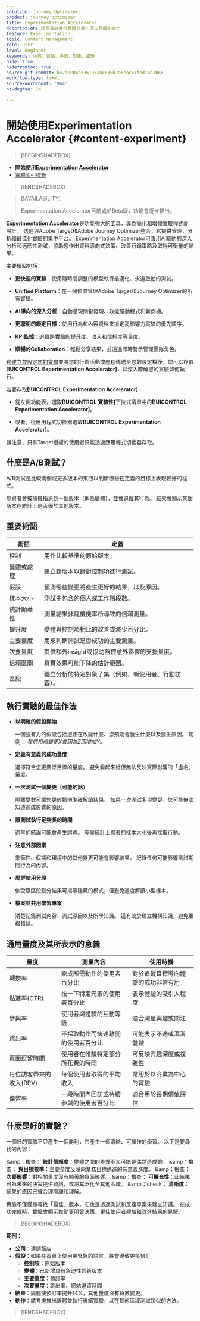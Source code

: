 ```yaml
---
solution: Journey Optimizer
product: journey optimizer
title: Experimentation Accelerator
description: 提高有效進行實驗並產生深入見解的能力
feature: Experimentation
topic: Content Management
role: User
level: Beginner
keywords: 內容，實驗，多個，對象，處理
hide: true
hidefromtoc: true
source-git-commit: b52a0206e336185a8c630b7a6eace1fed14b1b66
workflow-type: tm+mt
source-wordcount: '964'
ht-degree: 1%

---
```


# 開始使用Experimentation Accelerator {#content-experiment}

>[!BEGINSHADEBOX]

* **[開始使用Experimentation Accelerator](experiment-accelerator.md)**
* [實驗索引標籤](experiment-accelerator-monitor.md)

>[!ENDSHADEBOX]

>[!AVAILABILITY]
>
> Experimentation Accelerator目前處於Beta版，功能會逐步推出。

**Experimentation Accelerator**&#x200B;是功能強大的工具，專為簡化和增強實驗程式而設計。 透過與Adobe Target和Adobe Journey Optimizer整合，它提供管理、分析和最佳化實驗的集中平台。 Experimentation Accelerator可善用AI驅動的深入分析和適應性測試，協助您作出資料導向式決策、改善行銷策略及取得可衡量的結果。

主要優點包括：

* **更快速的實驗**：使用隨時間調整的模型執行最適化、永遠啟動的測試。

* **Unified Platform**：在一個位置管理Adobe Target和Journey Optimizer的所有實驗。

* **AI導向的深入分析**：自動呈現關鍵發現、效能驅動程式和新商機。

* **更聰明的鎖定目標**：使用行為和內容資料來排定高影響力實驗的優先順序。

* **KPI監控**：追蹤跨實驗的提升度、收入和信賴度等量度。

* **順暢的Collaboration**：輕鬆分享結果，並透過即時警示管理團隊角色。

在[建立並設定您的實驗](content-experiment.md)並將您的行銷活動或歷程傳送至您的設定檔後，您可以存取&#x200B;**[!UICONTROL Experimentation Accelerator]**，以深入瞭解您的實驗如何執行。

若要存取&#x200B;**[!UICONTROL Experimentation Accelerator]**：

* 從左側功能表，選取&#x200B;**[!UICONTROL 實驗性]**&#x200B;下拉式清單中的&#x200B;**[!UICONTROL Experimentation Accelerator]**。

* 或者，從應用程式切換器選取&#x200B;**[!UICONTROL Experimentation Accelerator]**。

請注意，只有Target授權的使用者只能透過應用程式切換器存取。

<!--
<table style="table-layout:fixed"><tr style="border: 0;">
<td><img alt="Overview" href="experiment-accelerator-overview.md" src="assets/do-not-localize/experiments-2.jpeg">
<div align="center"><p><strong><a href="experiment-accelerator-overview.md">Overview</a></strong></p></div></td>
<td><img alt="Experiments" href="experiment-accelerator-monitor.md" src="assets/do-not-localize/experiment-overview.jpeg">
<div align="center"><p><strong><a href="experiment-accelerator-monitor.md">Experiments</a></strong></p></div></td>
<td><img alt="Metrics" href="experiment-accelerator-metrics.md" src="assets/do-not-localize/experiment-metrics.png">
<div align="center"><p><strong><a href="experiment-accelerator-metrics.md">Metrics</a></strong></p></div></td>
</tr></table>
-->

## 什麼是A/B測試？

A/B測試是比較兩個或更多版本的東西以判斷哪些在定義的目標上表現較好的程式。

參與者會被隨機指派到一個版本（稱為變體），並會追蹤其行為。 結果會顯示某個版本在統計上是否優於其他版本。

## 重要術語

| 術語 | 定義 |
|-|-|
| 控制 | 用作比較基準的原始版本。 |
| 變體或處理 | 建立新版本以針對控制項進行測試。 |
| 假設 | 預測哪些變更將產生更好的結果，以及原因。 |
| 樣本大小 | 測試中包含的個人或工作階段數。 |
| 統計顯著性 | 測量結果非隨機機率所導致的信賴測量。 |
| 提升度 | 變體與控制項相比的改善或減少百分比。 |
| 主要量度 | 用來判斷測試是否成功的主要測量。 |
| 次要量度 | 提供額外insight或協助監控意外影響的支援量度。 |
| 信賴區間 | 真實效果可能下降的估計範圍。 |
| 區段 | 獨立分析的特定對象子集（例如，新使用者、行動訪客）。 |

## 執行實驗的最佳作法

* **以明確的假設開始**

  一個強有力的假設包括您正在改變什麼、您預期會發生什麼以及發生原因。
範例： _我們相信變更X會因為Z而增加Y。_

* **定義有意義的成功量度**

  選擇符合您更廣泛目標的量度。 避免看起來好但無法反映實際影響的「虛名」量度。

* **一次測試一個變更（可能的話）**

  隔離變數可讓您更輕鬆地準確解讀結果。 如果一次測試多項變更，您可能無法知道造成影響的原因。

* **讓測試執行足夠長的時間**

  過早的結論可能會產生誤導。 等候統計上顯著的樣本大小後再採取行動。

* **注意外部因素**

  季節性、假期和環境中的其他變更可能會影響結果。 記錄任何可能影響測試期間行為的內容。

* **周詳使用分段**

  依受眾區段劃分結果可揭示隱藏的模式，但避免過度解讀小型樣本。

* **檔案並共用學習專案**

  清楚記錄測試內容、測試原因以及所學知識。 這有助於建立機構知識，避免重複錯誤。

## 通用量度及其所表示的意義

| 量度 | 測量內容 | 使用時機 |
|-|-|-|
| 轉換率 | 完成所需動作的使用者百分比 | 對於追蹤目標導向體驗的成功非常有用 |
| 點進率(CTR) | 按一下特定元素的使用者百分比 | 表示體驗的吸引人程度 |
| 參與率 | 使用者與體驗的互動等級 | 適合測量興趣或關注 |
| 跳出率 | 不採取動作而快速離開的使用者百分比 | 可能表示不適或混淆體驗 |
| 頁面逗留時間 | 使用者在體驗特定部分所花費的時間 | 可反映興趣深度或複雜性 |
| 每位訪客帶來的收入(RPV) | 每個使用者取得的平均收入 | 常用於以商業為中心的實驗 |
| 保留率 | 一段時間內回訪或持續參與的使用者百分比 | 適合用於長期價值評估 |

## 什麼是好的實驗？

一個好的實驗不只產生一個勝利，它產生一個清晰、可操作的學習。
以下是要尋找的內容：

&amp;amp；檢查； **統計信賴度**：變體之間的差異不太可能是偶然造成的。
&amp;amp；檢查； **與目標校準**：主要量度反映向業務目標邁進的有意義進度。
&amp;amp；檢查； **次要影響**：對相關量度沒有顯著的負面影響。
&amp;amp；檢查； **可擴充性**：此結果可為未來的決策提供資訊，或將其泛化至其他區域。
&amp;amp；check； **清晰度**：結果的原因已被合理隔離和理解。

實驗不僅僅是尋找「最佳」版本，它也是透過測試和反複專案來建立知識。 在成功完成時，實驗會顯示推動更明智決策、更佳使用者體驗和改進結果的見解。

>[!BEGINSHADEBOX]

**範例：**

* **公司**：連鎖飯店
* **假設**：如果在首頁上使用更緊急的語言，將會導致更多預訂。
   * **控制項**：原始版本
   * **變體**：已新增具有急迫性的新版本
   * **主要量度**：預訂率
   * **次要量度**：跳出率、網站逗留時間
* **結果**：變體使預訂率提升14%，其他量度沒有負數變更。
* **動作**：請考慮推出變體並執行後續實驗，以在其他區域測試類似的方法。

>[!ENDSHADEBOX]
